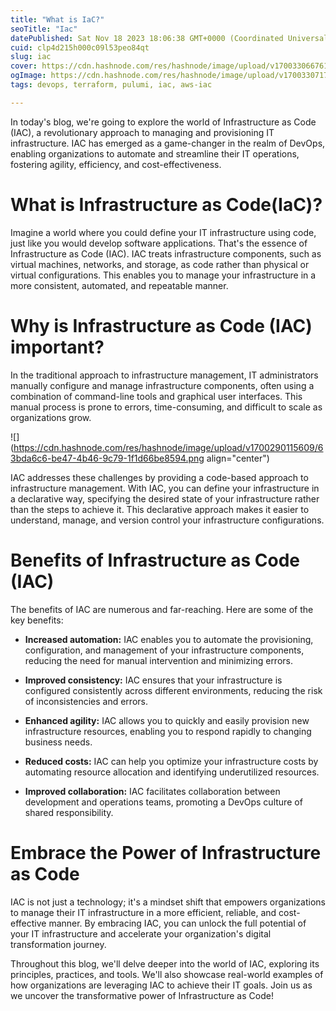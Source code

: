```yaml
---
title: "What is IaC?"
seoTitle: "Iac"
datePublished: Sat Nov 18 2023 18:06:38 GMT+0000 (Coordinated Universal Time)
cuid: clp4d215h000c09l53peo84qt
slug: iac
cover: https://cdn.hashnode.com/res/hashnode/image/upload/v1700330667619/4b311f74-91f0-4351-9073-170f149b248d.png
ogImage: https://cdn.hashnode.com/res/hashnode/image/upload/v1700330717681/805ef198-3460-4d05-b0fc-e6631d8261fc.png
tags: devops, terraform, pulumi, iac, aws-iac

---
```


In today's blog, we're going to explore the world of Infrastructure as Code (IAC), a revolutionary approach to managing and provisioning IT infrastructure. IAC has emerged as a game-changer in the realm of DevOps, enabling organizations to automate and streamline their IT operations, fostering agility, efficiency, and cost-effectiveness.

# **What is Infrastructure as Code(IaC)?**

Imagine a world where you could define your IT infrastructure using code, just like you would develop software applications. That's the essence of Infrastructure as Code (IAC). IAC treats infrastructure components, such as virtual machines, networks, and storage, as code rather than physical or virtual configurations. This enables you to manage your infrastructure in a more consistent, automated, and repeatable manner.

# **Why is Infrastructure as Code (IAC) important?**

In the traditional approach to infrastructure management, IT administrators manually configure and manage infrastructure components, often using a combination of command-line tools and graphical user interfaces. This manual process is prone to errors, time-consuming, and difficult to scale as organizations grow.

![](https://cdn.hashnode.com/res/hashnode/image/upload/v1700290115609/63bda6c6-be47-4b46-9c79-1f1d66be8594.png align="center")

IAC addresses these challenges by providing a code-based approach to infrastructure management. With IAC, you can define your infrastructure in a declarative way, specifying the desired state of your infrastructure rather than the steps to achieve it. This declarative approach makes it easier to understand, manage, and version control your infrastructure configurations.

# **Benefits of Infrastructure as Code (IAC)**

The benefits of IAC are numerous and far-reaching. Here are some of the key benefits:

* **Increased automation:** IAC enables you to automate the provisioning, configuration, and management of your infrastructure components, reducing the need for manual intervention and minimizing errors.
    
* **Improved consistency:** IAC ensures that your infrastructure is configured consistently across different environments, reducing the risk of inconsistencies and errors.
    
* **Enhanced agility:** IAC allows you to quickly and easily provision new infrastructure resources, enabling you to respond rapidly to changing business needs.
    
* **Reduced costs:** IAC can help you optimize your infrastructure costs by automating resource allocation and identifying underutilized resources.
    
* **Improved collaboration:** IAC facilitates collaboration between development and operations teams, promoting a DevOps culture of shared responsibility.
    

# **Embrace the Power of Infrastructure as Code**

IAC is not just a technology; it's a mindset shift that empowers organizations to manage their IT infrastructure in a more efficient, reliable, and cost-effective manner. By embracing IAC, you can unlock the full potential of your IT infrastructure and accelerate your organization's digital transformation journey.

Throughout this blog, we'll delve deeper into the world of IAC, exploring its principles, practices, and tools. We'll also showcase real-world examples of how organizations are leveraging IAC to achieve their IT goals. Join us as we uncover the transformative power of Infrastructure as Code!